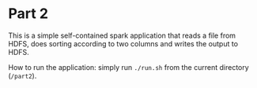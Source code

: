 # Part 2

This is a simple self-contained spark application that reads a file from HDFS, does sorting according to two columns and writes the output to HDFS.

How to run the application: simply run `./run.sh` from the current directory (`/part2`).